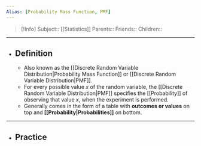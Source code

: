 ```yaml
---
Alias: [Probability Mass Function, PMF]
---
```

> [!Info]
> Subject:: [[Statistics]]
> Parents:: 
> Friends:: 
> Children:: 
---
- ## Definition
	- Also known as the [[Discrete Random Variable Distribution|Probability Mass Function]] or [[Discrete Random Variable Distribution|PMF]].
	- For every possible value $x$ of the random variable, the [[Discrete Random Variable Distribution|PMF]] specifies the [[Probability]] of observing that value $x$, when the experiment is performed.
	- Generally comes in the form of a table with **outcomes or values** on top and **[[Probability|Probabilities]]** on bottom.
---
- ## Practice